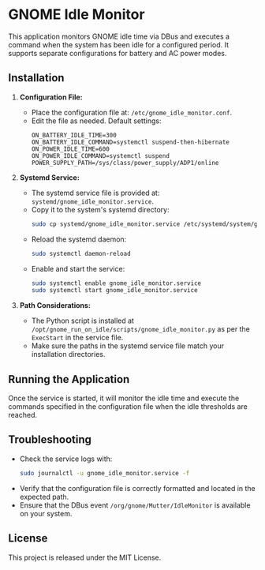 # GNOME Idle Monitor

This application monitors GNOME idle time via DBus and executes a command when the system has been idle for a configured period. It supports separate configurations for battery and AC power modes.

## Installation

1. **Configuration File:**
   - Place the configuration file at: `/etc/gnome_idle_monitor.conf`.
   - Edit the file as needed. Default settings:
     ```
     ON_BATTERY_IDLE_TIME=300
     ON_BATTERY_IDLE_COMMAND=systemctl suspend-then-hibernate
     ON_POWER_IDLE_TIME=600
     ON_POWER_IDLE_COMMAND=systemctl suspend
     POWER_SUPPLY_PATH=/sys/class/power_supply/ADP1/online
     ```

2. **Systemd Service:**
   - The systemd service file is provided at: `systemd/gnome_idle_monitor.service`.
   - Copy it to the system's systemd directory:
     ```bash
     sudo cp systemd/gnome_idle_monitor.service /etc/systemd/system/gnome_idle_monitor.service
     ```
   - Reload the systemd daemon:
     ```bash
     sudo systemctl daemon-reload
     ```
   - Enable and start the service:
     ```bash
     sudo systemctl enable gnome_idle_monitor.service
     sudo systemctl start gnome_idle_monitor.service
     ```

3. **Path Considerations:**
   - The Python script is installed at `/opt/gnome_run_on_idle/scripts/gnome_idle_monitor.py` as per the `ExecStart` in the service file.
   - Make sure the paths in the systemd service file match your installation directories.

## Running the Application

Once the service is started, it will monitor the idle time and execute the commands specified in the configuration file when the idle thresholds are reached.

## Troubleshooting

- Check the service logs with:
  ```bash
  sudo journalctl -u gnome_idle_monitor.service -f
  ```
- Verify that the configuration file is correctly formatted and located in the expected path.
- Ensure that the DBus event `/org/gnome/Mutter/IdleMonitor` is available on your system.

## License

This project is released under the MIT License.
